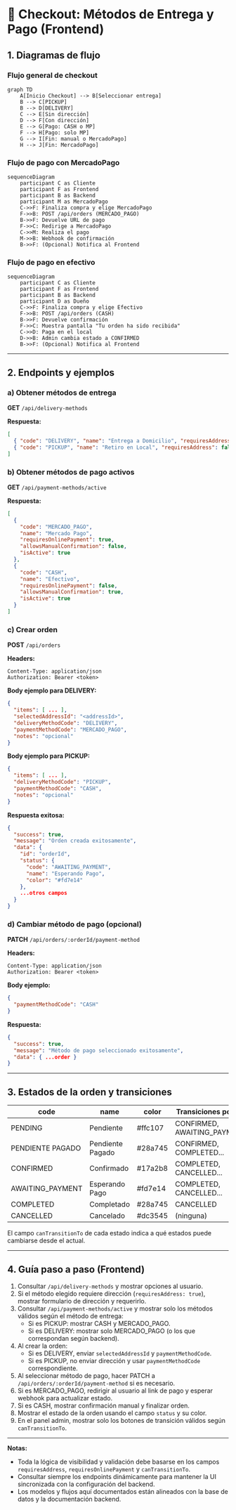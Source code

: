 
# 📝 Checkout: Métodos de Entrega y Pago (Frontend)

## 1. Diagramas de flujo

### Flujo general de checkout
```mermaid
graph TD
    A[Inicio Checkout] --> B[Seleccionar entrega]
    B --> C[PICKUP]
    B --> D[DELIVERY]
    C --> E[Sin dirección]
    D --> F[Con dirección]
    E --> G[Pago: CASH o MP]
    F --> H[Pago: solo MP]
    G --> I[Fin: manual o MercadoPago]
    H --> J[Fin: MercadoPago]
```

### Flujo de pago con MercadoPago
```mermaid
sequenceDiagram
    participant C as Cliente
    participant F as Frontend
    participant B as Backend
    participant M as MercadoPago
    C->>F: Finaliza compra y elige MercadoPago
    F->>B: POST /api/orders (MERCADO_PAGO)
    B->>F: Devuelve URL de pago
    F->>C: Redirige a MercadoPago
    C->>M: Realiza el pago
    M->>B: Webhook de confirmación
    B->>F: (Opcional) Notifica al Frontend
```

### Flujo de pago en efectivo
```mermaid
sequenceDiagram
    participant C as Cliente
    participant F as Frontend
    participant B as Backend
    participant D as Dueño
    C->>F: Finaliza compra y elige Efectivo
    F->>B: POST /api/orders (CASH)
    B->>F: Devuelve confirmación
    F->>C: Muestra pantalla "Tu orden ha sido recibida"
    C->>D: Paga en el local
    D->>B: Admin cambia estado a CONFIRMED
    B->>F: (Opcional) Notifica al Frontend
```

---

## 2. Endpoints y ejemplos

### a) Obtener métodos de entrega
**GET** `/api/delivery-methods`

**Respuesta:**
```json
[
  { "code": "DELIVERY", "name": "Entrega a Domicilio", "requiresAddress": true },
  { "code": "PICKUP", "name": "Retiro en Local", "requiresAddress": false }
]
```

### b) Obtener métodos de pago activos
**GET** `/api/payment-methods/active`

**Respuesta:**
```json
[
  {
    "code": "MERCADO_PAGO",
    "name": "Mercado Pago",
    "requiresOnlinePayment": true,
    "allowsManualConfirmation": false,
    "isActive": true
  },
  {
    "code": "CASH",
    "name": "Efectivo",
    "requiresOnlinePayment": false,
    "allowsManualConfirmation": true,
    "isActive": true
  }
]
```

### c) Crear orden
**POST** `/api/orders`

**Headers:**
```
Content-Type: application/json
Authorization: Bearer <token>
```

**Body ejemplo para DELIVERY:**
```json
{
  "items": [ ... ],
  "selectedAddressId": "<addressId>",
  "deliveryMethodCode": "DELIVERY",
  "paymentMethodCode": "MERCADO_PAGO",
  "notes": "opcional"
}
```

**Body ejemplo para PICKUP:**
```json
{
  "items": [ ... ],
  "deliveryMethodCode": "PICKUP",
  "paymentMethodCode": "CASH",
  "notes": "opcional"
}
```

**Respuesta exitosa:**
```json
{
  "success": true,
  "message": "Orden creada exitosamente",
  "data": {
    "id": "orderId",
    "status": {
      "code": "AWAITING_PAYMENT",
      "name": "Esperando Pago",
      "color": "#fd7e14"
    },
    ...otros campos
  }
}
```

### d) Cambiar método de pago (opcional)
**PATCH** `/api/orders/:orderId/payment-method`

**Headers:**
```
Content-Type: application/json
Authorization: Bearer <token>
```

**Body ejemplo:**
```json
{
  "paymentMethodCode": "CASH"
}
```

**Respuesta:**
```json
{
  "success": true,
  "message": "Método de pago seleccionado exitosamente",
  "data": { ...order }
}
```

---

## 3. Estados de la orden y transiciones

| code               | name               | color     | Transiciones posibles           |
|--------------------|--------------------|-----------|---------------------------------|
| PENDING            | Pendiente          | #ffc107   | CONFIRMED, AWAITING_PAYMENT...  |
| PENDIENTE PAGADO   | Pendiente Pagado   | #28a745   | CONFIRMED, COMPLETED...         |
| CONFIRMED          | Confirmado         | #17a2b8   | COMPLETED, CANCELLED...         |
| AWAITING_PAYMENT   | Esperando Pago     | #fd7e14   | COMPLETED, CANCELLED...         |
| COMPLETED          | Completado         | #28a745   | CANCELLED                       |
| CANCELLED          | Cancelado          | #dc3545   | (ninguna)                       |

El campo `canTransitionTo` de cada estado indica a qué estados puede cambiarse desde el actual.

---

## 4. Guía paso a paso (Frontend)

1. Consultar `/api/delivery-methods` y mostrar opciones al usuario.
2. Si el método elegido requiere dirección (`requiresAddress: true`), mostrar formulario de dirección y requerirlo.
3. Consultar `/api/payment-methods/active` y mostrar solo los métodos válidos según el método de entrega:
   - Si es PICKUP: mostrar CASH y MERCADO_PAGO.
   - Si es DELIVERY: mostrar solo MERCADO_PAGO (o los que correspondan según backend).
4. Al crear la orden:
   - Si es DELIVERY, enviar `selectedAddressId` y `paymentMethodCode`.
   - Si es PICKUP, no enviar dirección y usar `paymentMethodCode` correspondiente.
5. Al seleccionar método de pago, hacer PATCH a `/api/orders/:orderId/payment-method` si es necesario.
6. Si es MERCADO_PAGO, redirigir al usuario al link de pago y esperar webhook para actualizar estado.
7. Si es CASH, mostrar confirmación manual y finalizar orden.
8. Mostrar el estado de la orden usando el campo `status` y su color.
9. En el panel admin, mostrar solo los botones de transición válidos según `canTransitionTo`.

---

**Notas:**
- Toda la lógica de visibilidad y validación debe basarse en los campos `requiresAddress`, `requiresOnlinePayment` y `canTransitionTo`.
- Consultar siempre los endpoints dinámicamente para mantener la UI sincronizada con la configuración del backend.
- Los modelos y flujos aquí documentados están alineados con la base de datos y la documentación backend.
